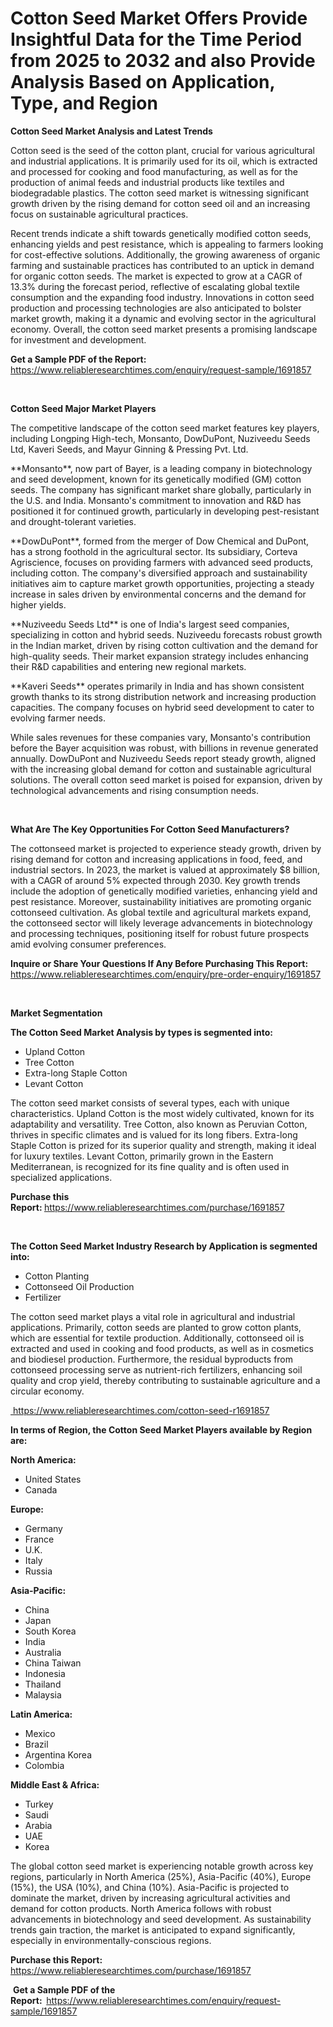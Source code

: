 <p><h1>Cotton Seed Market Offers Provide Insightful Data for the Time Period from 2025 to 2032 and also Provide Analysis Based on Application, Type, and Region</h1></p><p><strong>Cotton Seed Market Analysis and Latest Trends</strong></p>
<p><p>Cotton seed is the seed of the cotton plant, crucial for various agricultural and industrial applications. It is primarily used for its oil, which is extracted and processed for cooking and food manufacturing, as well as for the production of animal feeds and industrial products like textiles and biodegradable plastics. The cotton seed market is witnessing significant growth driven by the rising demand for cotton seed oil and an increasing focus on sustainable agricultural practices.</p><p>Recent trends indicate a shift towards genetically modified cotton seeds, enhancing yields and pest resistance, which is appealing to farmers looking for cost-effective solutions. Additionally, the growing awareness of organic farming and sustainable practices has contributed to an uptick in demand for organic cotton seeds. The market is expected to grow at a CAGR of 13.3% during the forecast period, reflective of escalating global textile consumption and the expanding food industry. Innovations in cotton seed production and processing technologies are also anticipated to bolster market growth, making it a dynamic and evolving sector in the agricultural economy. Overall, the cotton seed market presents a promising landscape for investment and development.</p></p>
<p><strong>Get a Sample PDF of the Report:&nbsp;</strong> <a href="https://www.reliableresearchtimes.com/enquiry/request-sample/1691857?utm_campaign=3439&utm_medium=2&utm_source=Github&utm_content=ia&utm_term=17042025&utm_id=cotton-seed">https://www.reliableresearchtimes.com/enquiry/request-sample/1691857</a></p>
<p>&nbsp;</p>
<p><strong>Cotton Seed Major Market Players</strong></p>
<p><p>The competitive landscape of the cotton seed market features key players, including Longping High-tech, Monsanto, DowDuPont, Nuziveedu Seeds Ltd, Kaveri Seeds, and Mayur Ginning & Pressing Pvt. Ltd. </p><p>**Monsanto**, now part of Bayer, is a leading company in biotechnology and seed development, known for its genetically modified (GM) cotton seeds. The company has significant market share globally, particularly in the U.S. and India. Monsanto's commitment to innovation and R&D has positioned it for continued growth, particularly in developing pest-resistant and drought-tolerant varieties.</p><p>**DowDuPont**, formed from the merger of Dow Chemical and DuPont, has a strong foothold in the agricultural sector. Its subsidiary, Corteva Agriscience, focuses on providing farmers with advanced seed products, including cotton. The company's diversified approach and sustainability initiatives aim to capture market growth opportunities, projecting a steady increase in sales driven by environmental concerns and the demand for higher yields.</p><p>**Nuziveedu Seeds Ltd** is one of India's largest seed companies, specializing in cotton and hybrid seeds. Nuziveedu forecasts robust growth in the Indian market, driven by rising cotton cultivation and the demand for high-quality seeds. Their market expansion strategy includes enhancing their R&D capabilities and entering new regional markets.</p><p>**Kaveri Seeds** operates primarily in India and has shown consistent growth thanks to its strong distribution network and increasing production capacities. The company focuses on hybrid seed development to cater to evolving farmer needs.</p><p>While sales revenues for these companies vary, Monsanto's contribution before the Bayer acquisition was robust, with billions in revenue generated annually. DowDuPont and Nuziveedu Seeds report steady growth, aligned with the increasing global demand for cotton and sustainable agricultural solutions. The overall cotton seed market is poised for expansion, driven by technological advancements and rising consumption needs.</p></p>
<p>&nbsp;</p>
<p><strong>What Are The Key Opportunities For Cotton Seed Manufacturers?</strong></p>
<p><p>The cottonseed market is projected to experience steady growth, driven by rising demand for cotton and increasing applications in food, feed, and industrial sectors. In 2023, the market is valued at approximately $8 billion, with a CAGR of around 5% expected through 2030. Key growth trends include the adoption of genetically modified varieties, enhancing yield and pest resistance. Moreover, sustainability initiatives are promoting organic cottonseed cultivation. As global textile and agricultural markets expand, the cottonseed sector will likely leverage advancements in biotechnology and processing techniques, positioning itself for robust future prospects amid evolving consumer preferences.</p></p>
<p><strong>Inquire or Share Your Questions If Any Before Purchasing This Report:</strong> <a href="https://www.reliableresearchtimes.com/enquiry/pre-order-enquiry/1691857?utm_campaign=3439&utm_medium=2&utm_source=Github&utm_content=ia&utm_term=17042025&utm_id=cotton-seed">https://www.reliableresearchtimes.com/enquiry/pre-order-enquiry/1691857</a></p>
<p>&nbsp;</p>
<p><strong>Market Segmentation</strong></p>
<p><strong>The Cotton Seed Market Analysis by types is segmented into:</strong></p>
<p><ul><li>Upland Cotton</li><li>Tree Cotton</li><li>Extra-long Staple Cotton</li><li>Levant Cotton</li></ul></p>
<p><p>The cotton seed market consists of several types, each with unique characteristics. Upland Cotton is the most widely cultivated, known for its adaptability and versatility. Tree Cotton, also known as Peruvian Cotton, thrives in specific climates and is valued for its long fibers. Extra-long Staple Cotton is prized for its superior quality and strength, making it ideal for luxury textiles. Levant Cotton, primarily grown in the Eastern Mediterranean, is recognized for its fine quality and is often used in specialized applications.</p></p>
<p><strong>Purchase this Report:&nbsp;</strong><a href="https://www.reliableresearchtimes.com/purchase/1691857?utm_campaign=3439&utm_medium=2&utm_source=Github&utm_content=ia&utm_term=17042025&utm_id=cotton-seed">https://www.reliableresearchtimes.com/purchase/1691857</a></p>
<p>&nbsp;</p>
<p><strong>The Cotton Seed Market Industry Research by Application is segmented into:</strong></p>
<p><ul><li>Cotton Planting</li><li>Cottonseed Oil Production</li><li>Fertilizer</li></ul></p>
<p><p>The cotton seed market plays a vital role in agricultural and industrial applications. Primarily, cotton seeds are planted to grow cotton plants, which are essential for textile production. Additionally, cottonseed oil is extracted and used in cooking and food products, as well as in cosmetics and biodiesel production. Furthermore, the residual byproducts from cottonseed processing serve as nutrient-rich fertilizers, enhancing soil quality and crop yield, thereby contributing to sustainable agriculture and a circular economy.</p></p>
<p><a href="https://www.reliableresearchtimes.com/cotton-seed-r1691857?utm_campaign=3439&utm_medium=2&utm_source=Github&utm_content=ia&utm_term=17042025&utm_id=cotton-seed">&nbsp;https://www.reliableresearchtimes.com/cotton-seed-r1691857</a></p>
<p><strong>In terms of Region, the Cotton Seed Market Players available by Region are:</strong></p>
<p>
    <p> <strong> North America: </strong>
        <ul>
            <li>United States</li>
            <li>Canada</li>
        </ul>
        </p> 
    <p> <strong> Europe: </strong>
        <ul>
            <li>Germany</li>
            <li>France</li>
            <li>U.K.</li>
            <li>Italy</li>
            <li>Russia</li>
        </ul>
        </p> 
    <p> <strong> Asia-Pacific: </strong>
        <ul>
            <li>China</li>
            <li>Japan</li>
            <li>South Korea</li>
            <li>India</li>
            <li>Australia</li>
            <li>China Taiwan</li>
            <li>Indonesia</li>
            <li>Thailand</li>
            <li>Malaysia</li>
        </ul>
        </p> 
    <p> <strong> Latin America: </strong>
        <ul>
            <li>Mexico</li>
            <li>Brazil</li>
            <li>Argentina Korea</li>
            <li>Colombia</li>
        </ul>
        </p> 
    <p> <strong> Middle East & Africa: </strong>
        <ul>
            <li>Turkey</li>
            <li>Saudi</li>
            <li>Arabia</li>
            <li>UAE</li>
            <li>Korea</li>
        </ul>
    </p>
    </p>
<p><p>The global cotton seed market is experiencing notable growth across key regions, particularly in North America (25%), Asia-Pacific (40%), Europe (15%), the USA (10%), and China (10%). Asia-Pacific is projected to dominate the market, driven by increasing agricultural activities and demand for cotton products. North America follows with robust advancements in biotechnology and seed development. As sustainability trends gain traction, the market is anticipated to expand significantly, especially in environmentally-conscious regions.</p></p>
<p><strong>Purchase this Report: </strong><a href="https://www.reliableresearchtimes.com/purchase/1691857?utm_campaign=3439&utm_medium=2&utm_source=Github&utm_content=ia&utm_term=17042025&utm_id=cotton-seed">https://www.reliableresearchtimes.com/purchase/1691857</a></p>
<p>&nbsp;<strong>Get a Sample PDF of the Report:&nbsp;&nbsp;</strong><a href="https://www.reliableresearchtimes.com/enquiry/request-sample/1691857?utm_campaign=3439&utm_medium=2&utm_source=Github&utm_content=ia&utm_term=17042025&utm_id=cotton-seed">https://www.reliableresearchtimes.com/enquiry/request-sample/1691857</a></p>
<p><strong></strong></p>
<p><p></p><p></p><p></p></p>